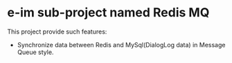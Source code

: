 

# e-im sub-project named Redis MQ

This project provide such features:
* Synchronize data between Redis and MySql(DialogLog data) in Message Queue style.

